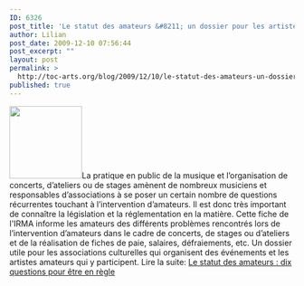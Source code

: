 ```yaml
---
ID: 6326
post_title: 'Le statut des amateurs &#8211; un dossier pour les artistes et les associations'
author: Lilian
post_date: 2009-12-10 07:56:44
post_excerpt: ""
layout: post
permalink: >
  http://toc-arts.org/blog/2009/12/10/le-statut-des-amateurs-un-dossier-pour-les-artistes-et-les-associations/
published: true
---
```

<img class="alignleft size-full wp-image-9079" title="bookcase" src="http://toc-arts.org/blog/wp-content/uploads/2009/12/bookcase.png" alt="" width="128" height="128" />La pratique en public de la musique et l’organisation de concerts, d’ateliers ou de stages amènent de nombreux musiciens et responsables d’associations à se poser un certain nombre de questions récurrentes touchant à l’intervention d’amateurs. Il est donc très important de connaître la législation et la réglementation en la matière. Cette fiche de l'IRMA informe les amateurs des différents problèmes rencontrés lors de l’intervention d’amateurs dans le cadre de concerts, de stages ou d’ateliers et de la réalisation de fiches de paie, salaires, défraiements, etc. Un dossier utile pour les associations culturelles qui organisent des événements et les artistes amateurs qui y participent. Lire la suite: [Le statut des amateurs : dix questions pour être en règle][1]

 [1]: http://crd.irma.asso.fr/article.php3?id_article=49 "statut des amateurs"